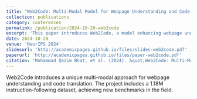 ```yaml
---
title: "Web2Code: Multi-Modal Model for Webpage Understanding and Code Translation"
collection: publications
category: conferences
permalink: /publication/2024-10-20-web2code
excerpt: 'This paper introduces Web2Code, a model enhancing webpage understanding and code translation through a novel multi-modal dataset.'
date: 2024-10-20
venue: 'NeurIPS 2024'
slidesurl: 'http://academicpages.github.io/files/slides-web2code.pdf'
paperurl: 'http://academicpages.github.io/files/paper-web2code.pdf'
citation: 'Mohammad Qazim Bhat, et al. (2024). &quot;Web2Code: Multi-Modal Model for Webpage Understanding and Code Translation.&quot; <i>NeurIPS 2024</i>.'
---
```


Web2Code introduces a unique multi-modal approach for webpage understanding and code translation. The project includes a 1.18M instruction-following dataset, achieving new benchmarks in the field.

